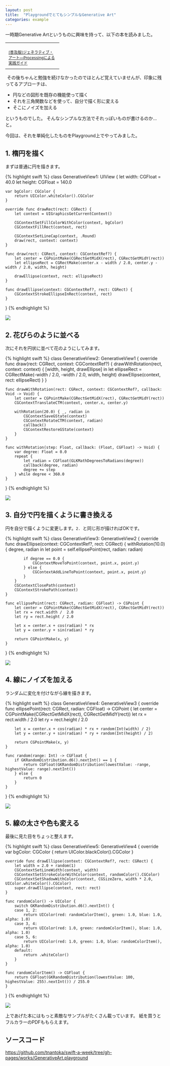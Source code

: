 ```yaml
---
layout: post
title:  "PlaygroundでとてもシンプルなGenerative Art"
categories: example
---
```


一時期Generative Artというものに興味を持って、以下の本を読みました。

<table cellpadding="0" cellspacing="0" border="0" style=" border-style: none; width:170px;"><tr style="border-style:none;"><td style="vertical-align:top; border-style:none; padding:10px 10px 0pt;"><a href="http://px.a8.net/svt/ejp?a8mat=1NWF4Y+EFRJQY+249K+BWGDT&a8ejpredirect=http%3A%2F%2Fwww.amazon.co.jp%2Fdp%2F4861009634%2F%3Ftag%3Da8-affi-255514-22" target="_blank"><img border="0" alt="" src="http://ecx.images-amazon.com/images/I/41Eq81vSVPL._SS160_.jpg" /></a></td></tr><tr style="border-style:none;"><td style="font-size:12px; vertical-align:middle; border-style:none; padding:10px;"><p style="padding:0; margin:0;"><a href="http://px.a8.net/svt/ejp?a8mat=1NWF4Y+EFRJQY+249K+BWGDT&a8ejpredirect=http%3A%2F%2Fwww.amazon.co.jp%2Fdp%2F4861009634%2F%3Ftag%3Da8-affi-255514-22" target="_blank">[普及版]ジェネラティブ・アート―Processingによる実践ガイド</a></p></td></tr></table>
<img border="0" width="1" height="1" src="http://www17.a8.net/0.gif?a8mat=1NWF4Y+EFRJQY+249K+BWGDT" alt="">
その後ちゃんと勉強を続けなかったのでほとんど覚えていませんが、印象に残ってるアプローチは、

- 円などの図形を既存の機能使って描く
- それを三角関数などを使って、自分で描く形に変える
- そこにノイズを加える

というものでした。
そんなシンプルな方法でそれっぽいものが書けるのか…と。

今回は、それを単純化したものをPlayground上でやってみました。

## 1. 楕円を描く

まずは普通に円を描きます。

{% highlight swift %}
class GenerativeView1: UIView {
    let width: CGFloat = 40.0
    let height: CGFloat = 140.0
    
    var bgColor: CGColor {
        return UIColor.whiteColor().CGColor
    }
    
    override func drawRect(rect: CGRect) {
        let context = UIGraphicsGetCurrentContext()

        CGContextSetFillColorWithColor(context, bgColor)
        CGContextFillRect(context, rect)
        
        CGContextSetLineCap(context, .Round)
        draw(rect, context: context)
    }
    
    func draw(rect: CGRect, context: CGContextRef?) {
        let center = CGPointMake(CGRectGetMidX(rect), CGRectGetMidY(rect))
        let ellipseRect = CGRectMake(center.x - width / 2.0, center.y - width / 2.0, width, height)
        
        drawEllipse(context, rect: ellipseRect)
    }
    
    func drawEllipse(context: CGContextRef?, rect: CGRect) {
        CGContextStrokeEllipseInRect(context, rect)
    }
}
{% endhighlight %}

![](/images/posts/simple-generative-art/ellipse.png)

## 2. 花びらのように並べる

次にそれを円状に並べて花のようにしてみます。

{% highlight swift %}
class GenerativeView2: GenerativeView1 {
    override func draw(rect: CGRect, context: CGContextRef?) {
        drawWithRotation(rect, context: context) { [width, height, drawEllipse] in
            let ellipseRect = CGRectMake(-width / 2.0, -width / 2.0, width, height)
            drawEllipse(context, rect: ellipseRect)
        }
    }
    
    func drawWithRotation(rect: CGRect, context: CGContextRef?, callback: Void -> Void) {
        let center = CGPointMake(CGRectGetMidX(rect), CGRectGetMidY(rect))
        CGContextTranslateCTM(context, center.x, center.y)
        
        withRotation(20.0) { _, radian in
            CGContextSaveGState(context)
            CGContextRotateCTM(context, radian)
            callback()
            CGContextRestoreGState(context)
        }
    }
    
    func withRotation(step: Float, callback: (Float, CGFloat) -> Void) {
        var degree: Float = 0.0
        repeat {
            let radian = CGFloat(GLKMathDegreesToRadians(degree))
            callback(degree, radian)
            degree += step
        } while degree < 360.0
    }
}
{% endhighlight %}

![](/images/posts/simple-generative-art/flower.png)

## 3. 自分で円を描くように書き換える

円を自分で描くように変更します。`2. `と同じ形が描ければOKです。

{% highlight swift %}
class GenerativeView3: GenerativeView2 {
    override func drawEllipse(context: CGContextRef?, rect: CGRect) {
        withRotation(10.0) { degree, radian in
            let point = self.ellipsePoint(rect, radian: radian)
            
            if degree == 0.0 {
                CGContextMoveToPoint(context, point.x, point.y)
            } else {
                CGContextAddLineToPoint(context, point.x, point.y)
            }
        }
        CGContextClosePath(context)
        CGContextStrokePath(context)
    }
    
    func ellipsePoint(rect: CGRect, radian: CGFloat) -> CGPoint {
        let center = CGPointMake(CGRectGetMidX(rect), CGRectGetMidY(rect))
        let rx = rect.width /  2.0
        let ry = rect.height / 2.0

        let x = center.x + cos(radian) * rx
        let y = center.y + sin(radian) * ry
        
        return CGPointMake(x, y)
    }
}
{% endhighlight %}

![](/images/posts/simple-generative-art/manually.png)

## 4. 線にノイズを加える

ランダムに変化を付けながら線を描きます。

{% highlight swift %}
class GenerativeView4: GenerativeView3 {
    override func ellipsePoint(rect: CGRect, radian: CGFloat) -> CGPoint {
        let center = CGPointMake(CGRectGetMidX(rect), CGRectGetMidY(rect))
        let rx = rect.width /  2.0
        let ry = rect.height / 2.0
        
        
        let x = center.x + cos(radian) * rx + random(Int(width) / 2)
        let y = center.y + sin(radian) * ry + random(Int(height) / 2)
        
        return CGPointMake(x, y)
    }
    
    func random(range: Int) -> CGFloat {
        if GKRandomDistribution.d6().nextInt() == 1 {
            return CGFloat(GKRandomDistribution(lowestValue: -range, highestValue: range).nextInt())
        } else {
            return 0
        }
    }
}
{% endhighlight %}

![](/images/posts/simple-generative-art/noise.png)

## 5. 線の太さや色も変える

最後に見た目をちょっと整えます。

{% highlight swift %}
class GenerativeView5: GenerativeView4 {
    override var bgColor: CGColor {
        return UIColor.blackColor().CGColor
    }

    override func drawEllipse(context: CGContextRef?, rect: CGRect) {
        let width = 2.0 + random(1)
        CGContextSetLineWidth(context, width)
        CGContextSetStrokeColorWithColor(context, randomColor().CGColor)
        CGContextSetShadowWithColor(context, CGSizeZero, width * 2.0, UIColor.whiteColor().CGColor)
        super.drawEllipse(context, rect: rect)
    }
    
    func randomColor() -> UIColor {
        switch GKRandomDistribution.d6().nextInt() {
        case 1, 2:
            return UIColor(red: randomColorItem(), green: 1.0, blue: 1.0, alpha: 1.0)
        case 3, 4:
            return UIColor(red: 1.0, green: randomColorItem(), blue: 1.0, alpha: 1.0)
        case 5, 6:
            return UIColor(red: 1.0, green: 1.0, blue: randomColorItem(), alpha: 1.0)
        default:
            return .whiteColor()
        }
    }
    
    func randomColorItem() -> CGFloat {
        return CGFloat(GKRandomDistribution(lowestValue: 100, highestValue: 255).nextInt()) / 255.0
    }
}
{% endhighlight %}

![](/images/posts/simple-generative-art/styles.png)

上であげた本にはもっと素敵なサンプルがたくさん載っています。
紙を買うとフルカラーのPDFももらえます。

## ソースコード

<https://github.com/tnantoka/swift-a-week/tree/gh-pages/works/GenerativeArt.playground>



